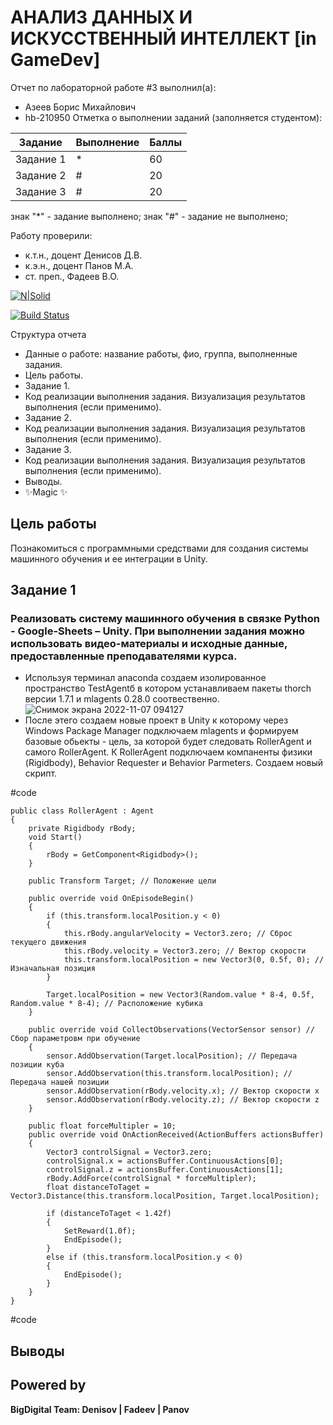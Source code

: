 # АНАЛИЗ ДАННЫХ И ИСКУССТВЕННЫЙ ИНТЕЛЛЕКТ [in GameDev]
Отчет по лабораторной работе #3 выполнил(а):
- Азеев Борис Михайлович
- hb-210950
Отметка о выполнении заданий (заполняется студентом):

| Задание | Выполнение | Баллы |
| ------ | ------ | ------ |
| Задание 1 | * | 60 |
| Задание 2 | # | 20 |
| Задание 3 | # | 20 |

знак "*" - задание выполнено; знак "#" - задание не выполнено;

Работу проверили:
- к.т.н., доцент Денисов Д.В.
- к.э.н., доцент Панов М.А.
- ст. преп., Фадеев В.О.

[![N|Solid](https://cldup.com/dTxpPi9lDf.thumb.png)](https://nodesource.com/products/nsolid)

[![Build Status](https://travis-ci.org/joemccann/dillinger.svg?branch=master)](https://travis-ci.org/joemccann/dillinger)

Структура отчета

- Данные о работе: название работы, фио, группа, выполненные задания.
- Цель работы.
- Задание 1.
- Код реализации выполнения задания. Визуализация результатов выполнения (если применимо).
- Задание 2.
- Код реализации выполнения задания. Визуализация результатов выполнения (если применимо).
- Задание 3.
- Код реализации выполнения задания. Визуализация результатов выполнения (если применимо).
- Выводы.
- ✨Magic ✨

## Цель работы
Познакомиться с программными средствами для создания системы машинного обучения и ее интеграции в Unity.

## Задание 1
### Реализовать систему машинного обучения в связке Python - Google-Sheets – Unity. При выполнении задания можно использовать видео-материалы и исходные данные, предоставленные преподавателями курса.
- Используя терминал anaconda создаем изолированное пространство TestAgentб в котором устанавливаем пакеты thorch версии 1.7.1 и mlagents 0.28.0 соотвественно.
![Снимок экрана 2022-11-07 094127](https://user-images.githubusercontent.com/114149527/200232737-a025528c-fd02-4ac5-a30f-df8344945740.png)
- После этего создаем новые проект в Unity к которому через Windows Package Manager подключаем mlagents и формируем базовые обьекты - цель, за которой будет следовать RollerAgent и самого RollerAgent. К RollerAgent подключаем компаненты физики (Rigidbody), Behavior Requester и Behavior Parmeters. Создаем новый скрипт.
 
#code
    
    public class RollerAgent : Agent
    {
        private Rigidbody rBody;
        void Start()
        {
            rBody = GetComponent<Rigidbody>();
        }

        public Transform Target; // Положение цели

        public override void OnEpisodeBegin()
        {
            if (this.transform.localPosition.y < 0)
            {
                this.rBody.angularVelocity = Vector3.zero; // Сброс текущего движения
                this.rBody.velocity = Vector3.zero; // Вектор скорости
                this.transform.localPosition = new Vector3(0, 0.5f, 0); // Изначальная позиция
            }

            Target.localPosition = new Vector3(Random.value * 8-4, 0.5f, Random.value * 8-4); // Расположение кубика
        }

        public override void CollectObservations(VectorSensor sensor) // Сбор параметровм при обучение
        {
            sensor.AddObservation(Target.localPosition); // Передача позиции куба
            sensor.AddObservation(this.transform.localPosition); // Передача нашей позиции
            sensor.AddObservation(rBody.velocity.x); // Вектор скорости x
            sensor.AddObservation(rBody.velocity.z); // Вектор скорости z
        }

        public float forceMultipler = 10;
        public override void OnActionReceived(ActionBuffers actionsBuffer)
        {
            Vector3 controlSignal = Vector3.zero;
            controlSignal.x = actionsBuffer.ContinuousActions[0];
            controlSignal.z = actionsBuffer.ContinuousActions[1];
            rBody.AddForce(controlSignal * forceMultipler);
            float distanceToTaget = Vector3.Distance(this.transform.localPosition, Target.localPosition);

            if (distanceToTaget < 1.42f)
            {
                SetReward(1.0f);
                EndEpisode();
            }
            else if (this.transform.localPosition.y < 0)
            {
                EndEpisode();
            }
        }
    }

#code

## Выводы


## Powered by

**BigDigital Team: Denisov | Fadeev | Panov**
